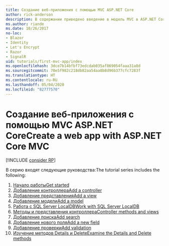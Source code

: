 ```yaml
---
title: Создание веб-приложения с помощью MVC ASP.NET Core
author: rick-anderson
description: В содержании приведено введение в модель MVC в ASP.NET Core.
ms.author: riande
ms.date: 10/26/2017
no-loc:
- Blazor
- Identity
- Let's Encrypt
- Razor
- SignalR
uid: tutorials/first-mvc-app/index
ms.openlocfilehash: 3dce7b14bfbf73edcdab035af869054faaa31a8d
ms.sourcegitcommit: 70e5f982c218db82aa54aa8b8d96b377cfc7283f
ms.translationtype: HT
ms.contentlocale: ru-RU
ms.lasthandoff: 05/04/2020
ms.locfileid: "82777570"
---
```

# <a name="create-a-web-app-with-aspnet-core-mvc"></a><span data-ttu-id="6a8f4-103">Создание веб-приложения с помощью MVC ASP.NET Core</span><span class="sxs-lookup"><span data-stu-id="6a8f4-103">Create a web app with ASP.NET Core MVC</span></span>

[!INCLUDE [consider RP](~/includes/razor.md)]

<span data-ttu-id="6a8f4-104">В серию входят следующие руководства:</span><span class="sxs-lookup"><span data-stu-id="6a8f4-104">The tutorial series includes the following:</span></span>

1. [<span data-ttu-id="6a8f4-105">Начало работы</span><span class="sxs-lookup"><span data-stu-id="6a8f4-105">Get started</span></span>](start-mvc.md)
1. [<span data-ttu-id="6a8f4-106">Добавление контроллера</span><span class="sxs-lookup"><span data-stu-id="6a8f4-106">Add a controller</span></span>](adding-controller.md)
1. [<span data-ttu-id="6a8f4-107">Добавление представления</span><span class="sxs-lookup"><span data-stu-id="6a8f4-107">Add a view</span></span>](adding-view.md)
1. [<span data-ttu-id="6a8f4-108">Добавление модели</span><span class="sxs-lookup"><span data-stu-id="6a8f4-108">Add a model</span></span>](adding-model.md)
1. [<span data-ttu-id="6a8f4-109">Работа с SQL Server LocalDB</span><span class="sxs-lookup"><span data-stu-id="6a8f4-109">Work with SQL Server LocalDB</span></span>](working-with-sql.md)
1. [<span data-ttu-id="6a8f4-110">Методы и представления контроллера</span><span class="sxs-lookup"><span data-stu-id="6a8f4-110">Controller methods and views</span></span>](controller-methods-views.md)
1. [<span data-ttu-id="6a8f4-111">Добавление поиска</span><span class="sxs-lookup"><span data-stu-id="6a8f4-111">Add search</span></span>](search.md)
1. [<span data-ttu-id="6a8f4-112">Добавление нового поля</span><span class="sxs-lookup"><span data-stu-id="6a8f4-112">Add a new field</span></span>](new-field.md)
1. [<span data-ttu-id="6a8f4-113">Добавление проверки</span><span class="sxs-lookup"><span data-stu-id="6a8f4-113">Add validation</span></span>](validation.md)
1. [<span data-ttu-id="6a8f4-114">Изучение методов Details и Delete</span><span class="sxs-lookup"><span data-stu-id="6a8f4-114">Examine the Details and Delete methods</span></span>](details.md)
